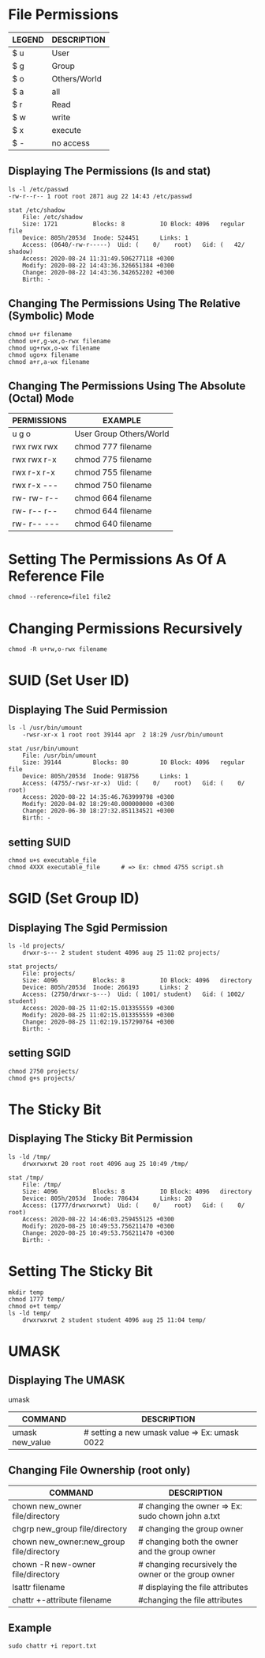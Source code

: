 # File Permissions

LEGEND | DESCRIPTION
---|---
$ u | User
$ g | Group
$ o | Others/World
$ a | all
$ r | Read
$ w | write
$ x | execute
$ - | no access

## Displaying The Permissions (ls and stat)

```
ls -l /etc/passwd
-rw-r--r-- 1 root root 2871 aug 22 14:43 /etc/passwd
```

```
stat /etc/shadow
    File: /etc/shadow
    Size: 1721      	Blocks: 8          IO Block: 4096   regular file
    Device: 805h/2053d	Inode: 524451      Links: 1
    Access: (0640/-rw-r-----)  Uid: (    0/    root)   Gid: (   42/  shadow)
    Access: 2020-08-24 11:31:49.506277118 +0300
    Modify: 2020-08-22 14:43:36.326651384 +0300
    Change: 2020-08-22 14:43:36.342652202 +0300
    Birth: -
```

## Changing The Permissions Using The Relative (Symbolic) Mode

```
chmod u+r filename
chmod u+r,g-wx,o-rwx filename
chmod ug+rwx,o-wx filename
chmod ugo+x filename
chmod a+r,a-wx filename
```

## Changing The Permissions Using The Absolute (Octal) Mode


PERMISSIONS | EXAMPLE
---|---
u   g   o | User Group Others/World
rwx rwx rwx | chmod 777 filename
rwx rwx r-x | chmod 775 filename
rwx r-x r-x | chmod 755 filename
rwx r-x --- | chmod 750 filename
rw- rw- r-- | chmod 664 filename
rw- r-- r-- | chmod 644 filename
rw- r-- --- | chmod 640 filename

# Setting The Permissions As Of A Reference File

```
chmod --reference=file1 file2
```

# Changing Permissions Recursively

```
chmod -R u+rw,o-rwx filename
```

# SUID (Set User ID)

## Displaying The Suid Permission

```
ls -l /usr/bin/umount 
    -rwsr-xr-x 1 root root 39144 apr  2 18:29 /usr/bin/umount
```

```
stat /usr/bin/umount 
    File: /usr/bin/umount
    Size: 39144     	Blocks: 80         IO Block: 4096   regular file
    Device: 805h/2053d	Inode: 918756      Links: 1
    Access: (4755/-rwsr-xr-x)  Uid: (    0/    root)   Gid: (    0/    root)
    Access: 2020-08-22 14:35:46.763999798 +0300
    Modify: 2020-04-02 18:29:40.000000000 +0300
    Change: 2020-06-30 18:27:32.851134521 +0300
    Birth: -
```

## setting SUID
```
chmod u+s executable_file
chmod 4XXX executable_file      # => Ex: chmod 4755 script.sh
```


# SGID (Set Group ID)

## Displaying The Sgid Permission

```
ls -ld projects/
    drwxr-s--- 2 student student 4096 aug 25 11:02 projects/
```

```
stat projects/
    File: projects/
    Size: 4096      	Blocks: 8          IO Block: 4096   directory
    Device: 805h/2053d	Inode: 266193      Links: 2
    Access: (2750/drwxr-s---)  Uid: ( 1001/ student)   Gid: ( 1002/ student)
    Access: 2020-08-25 11:02:15.013355559 +0300
    Modify: 2020-08-25 11:02:15.013355559 +0300
    Change: 2020-08-25 11:02:19.157290764 +0300
    Birth: -
```

## setting SGID

```
chmod 2750 projects/
chmod g+s projects/
```


# The Sticky Bit 

## Displaying The Sticky Bit Permission

```
ls -ld /tmp/
    drwxrwxrwt 20 root root 4096 aug 25 10:49 /tmp/
```

```
stat /tmp/
    File: /tmp/
    Size: 4096      	Blocks: 8          IO Block: 4096   directory
    Device: 805h/2053d	Inode: 786434      Links: 20
    Access: (1777/drwxrwxrwt)  Uid: (    0/    root)   Gid: (    0/    root)
    Access: 2020-08-22 14:46:03.259455125 +0300
    Modify: 2020-08-25 10:49:53.756211470 +0300
    Change: 2020-08-25 10:49:53.756211470 +0300
    Birth: -
```

# Setting The Sticky Bit

```
mkdir temp
chmod 1777 temp/
chmod o+t temp/
ls -ld temp/
    drwxrwxrwt 2 student student 4096 aug 25 11:04 temp/
```

# UMASK

## Displaying The UMASK

umask 

COMMAND | DESCRIPTION
---|---
umask new_value | # setting a new umask value => Ex: umask 0022

## Changing File Ownership (root only)

COMMAND | DESCRIPTION
---|---
chown new_owner file/directory | # changing the owner => Ex: sudo chown john a.txt
chgrp new_group file/directory | # changing the group owner
chown new_owner:new_group file/directory | # changing both the owner and the group owner
chown -R new-owner file/directory | # changing recursively the owner or the group owner
lsattr filename | # displaying the file attributes
chattr +-attribute filename | #changing the file attributes

## Example

```
sudo chattr +i report.txt
```